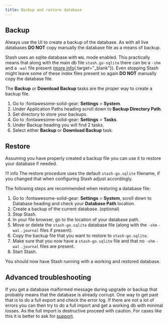 ```yaml
---
title: Backup and restore database
---
```


## Backup

Always use the UI to create a backup of the database. As with all live databases **DO NOT** copy manually the database file as a means of backup.

Stash uses an sqlite database with `WAL` mode enabled. This practically means that along with the main db file `stash.go-sqlite` there can be a `-shm` and a `-wal` file present ([more info](https://sqlite.org/wal.html){:target="_blank"}). Even stopping Stash might leave some of these index files present so again **DO NOT** manually copy the database file.

The **Backup** or **Download Backup** tasks are the proper way to create a backup file.

1. Go to :fontawesome-solid-gear: **Settings** > **System**.
1. Under Application Paths heading scroll down to **Backup Directory Path**.
1. Set directory to store your backups.
1. Go to :fontawesome-solid-gear: **Settings** > **Tasks**.
1. Under Backup heading you will find 2 tasks.
1. Select either **Backup** or **Download Backup** task.

## Restore

Assuming you have properly created a backup file you can use it to restore your database if needed.

!!! info 
    The restore procedure uses the default `stash-go.sqlite` filename, if you changed that when configuring Stash adjust accordingly.

The following steps are recommended when restoring a database file:

1. Go to :fontawesome-solid-gear: **Settings** > **System**, scroll down to Database heading and check your **Database Path** location.
1. Create a backup of the current database. (optional)
1. Stop Stash.
1. In your file browser, go to the location of your database path.
1. Move or delete the `stash-go.sqlite` database file (along with the `-shm` `-wal` `.journal` files if present).
1. Copy the backup file that you want to restore to `stash-go.sqlite`.
1. Make sure that you now have a `stash-go.sqlite` file and that no `-shm` `-wal` `.journal` files are present. 
1. Start Stash.

You should now have Stash running with a working and restored database.

## Advanced troubleshooting

If you get a database malformed message during upgrade or backup that probably means that the database is already corrupt. One way to get past that is to do a full export and check the error log. If there are not a lot of errors you can then try to do a full import and get a working db with minimal losses. As the full import is destructive proceed with caution. 
For cases like this it is better to ask for [support](/#support).




